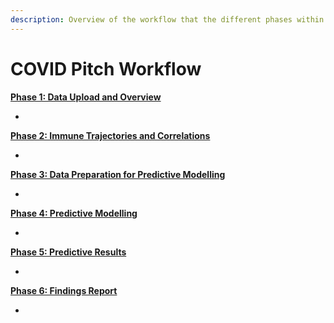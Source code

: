 ```yaml
---
description: Overview of the workflow that the different phases within it
---
```


# COVID Pitch Workflow

[**Phase 1: Data Upload and Overview**](phase-1-data-overview.md)&#x20;

*

[**Phase 2: Immune Trajectories and Correlations**](phase-2-immune-trajectories-and-correlations.md)

*

[**Phase 3: Data Preparation for Predictive Modelling**](phase-3-data-preparation-for-predictive-modelling.md)&#x20;

*

[**Phase 4: Predictive Modelling**](phase-4-predictive-modelling.md)&#x20;

*

[**Phase 5: Predictive Results**](phase-5-predictive-results.md)&#x20;

*

[**Phase 6: Findings Report**](phase-6-findings-report.md)

*

